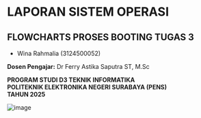 # LAPORAN SISTEM OPERASI

## FLOWCHARTS PROSES BOOTING TUGAS 3

- Wina Rahmalia (3124500052)  

**Dosen Pengajar:** Dr Ferry Astika Saputra ST, M.Sc

**PROGRAM STUDI D3 TEKNIK INFORMATIKA**  
**POLITEKNIK ELEKTRONIKA NEGERI SURABAYA (PENS)**  
**TAHUN 2025**

![image](https://github.com/user-attachments/assets/48f1d009-6333-4e27-80e4-1347c1c7be94)

